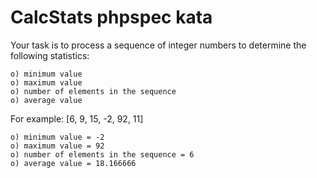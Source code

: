 # CalcStats phpspec kata

Your task is to process a sequence of integer numbers to determine the following statistics:

    o) minimum value
    o) maximum value
    o) number of elements in the sequence
    o) average value

For example: [6, 9, 15, -2, 92, 11]

    o) minimum value = -2
    o) maximum value = 92
    o) number of elements in the sequence = 6
    o) average value = 18.166666